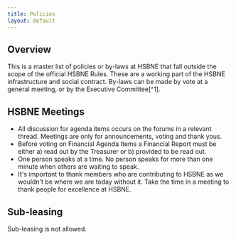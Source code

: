 ```yaml
---
title: Policies
layout: default
---
```


## Overview
This is a master list of policies or by-laws at HSBNE that fall outside the scope of the official HSBNE Rules. These are a working part of the HSBNE infrastructure and social contract. By-laws can be made by vote at a general meeting, or by the Executive Committee[^1].

## HSBNE Meetings
 - All discussion for agenda items occurs on the forums in a relevant thread. Meetings are only for announcements, voting and thank yous.
 - Before voting on Financial Agenda Items a Financial Report must be either a) read out by the Treasurer or b) provided to be read out.
 - One person speaks at a time. No person speaks for more than one minute when others are waiting to speak.
 - It's important to thank members who are contributing to HSBNE as we wouldn't be where we are today without it. Take the time in a meeting to thank people for excellence at HSBNE.

## Sub-leasing
Sub-leasing is not allowed.

